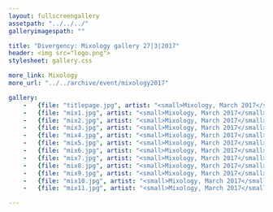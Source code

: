 ```yaml
---
layout: fullscreengallery
assetpath: "../../../"
galleryimagespath: ""

title: "Divergency: Mixology gallery 27|3|2017"
header: <img src="logo.png">
stylesheet: gallery.css

more_link: Mixology
more_url: "../../archive/event/mixology2017"

gallery:
    -   {file: "titlepage.jpg", artist: "<small>Mixology, March 2017</small>", show: "<small>Images copyright &copy;2017 Divergency</small>"}
    -   {file: "mix1.jpg", artist: "<small>Mixology, March 2017</small>", show: "<small>Images copyright &copy;2017 Divergency</small>"}
    -   {file: "mix2.jpg", artist: "<small>Mixology, March 2017</small>", show: "<small>Images copyright &copy;2017 Divergency</small>"}
    -   {file: "mix3.jpg", artist: "<small>Mixology, March 2017</small>", show: "<small>Images copyright &copy;2017 Divergency</small>"}
    -   {file: "mix4.jpg", artist: "<small>Mixology, March 2017</small>", show: "<small>Images copyright &copy;2017 Divergency</small>"}
    -   {file: "mix5.jpg", artist: "<small>Mixology, March 2017</small>", show: "<small>Images copyright &copy;2017 Divergency</small>"}
    -   {file: "mix6.jpg", artist: "<small>Mixology, March 2017</small>", show: "<small>Images copyright &copy;2017 Divergency</small>"}
    -   {file: "mix7.jpg", artist: "<small>Mixology, March 2017</small>", show: "<small>Images copyright &copy;2017 Divergency</small>"}
    -   {file: "mix8.jpg", artist: "<small>Mixology, March 2017</small>", show: "<small>Images copyright &copy;2017 Divergency</small>"}
    -   {file: "mix9.jpg", artist: "<small>Mixology, March 2017</small>", show: "<small>Images copyright &copy;2017 Divergency</small>"}
    -   {file: "mix10.jpg", artist: "<small>Mixology, March 2017</small>", show: "<small>Images copyright &copy;2017 Divergency</small>"}
    -   {file: "mix11.jpg", artist: "<small>Mixology, March 2017</small>", show: "<small>Images copyright &copy;2017 Divergency</small>"}

---
```


